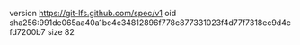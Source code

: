 version https://git-lfs.github.com/spec/v1
oid sha256:991de065aa40a1bc4c34812896f778c877331023f4d77f7318ec9d4cfd7200b7
size 82
